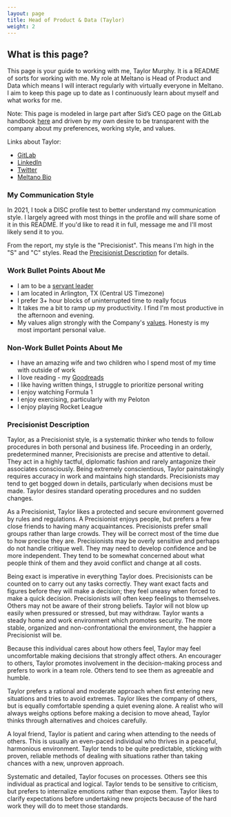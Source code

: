```yaml
---
layout: page
title: Head of Product & Data (Taylor)
weight: 2
---
```


## What is this page?
This page is your guide to working with me, Taylor Murphy. It is a README of sorts for working with me. My role at Meltano is Head of Product and Data which means I will interact regularly with virtually everyone in Meltano. I aim to keep this page up to date as I continuously learn about myself and what works for me. 

Note: This page is modeled in large part after Sid’s CEO page on the GitLab handbook [here](https://about.gitlab.com/handbook/ceo/#related-pages) and driven by my own desire to be transparent with the company about my preferences, working style, and values.

Links about Taylor:

* [GitLab](https://gitlab.com/tayloramurphy)
* [LinkedIn](https://www.linkedin.com/in/tayloramurphy/)
* [Twitter](https://twitter.com/tayloramurphy)
* [Meltano Bio](https://meltano.com/press/#head-of-product-data-bio)

### My Communication Style

In 2021, I took a DISC profile test to better understand my communication style. I largely agreed with most things in the profile and will share some of it in this README. If you'd like to read it in full, message me and I'll most likely send it to you.

From the report, my style is the "Precisionist". This means I'm high in the "S" and "C" styles. Read the [Precisionist Description](#precisionist-description) for details.

### Work Bullet Points About Me

* I am to be a [servant leader](https://en.wikipedia.org/wiki/Servant_leadership)
* I am located in Arlington, TX (Central US Timezone)
* I prefer 3+ hour blocks of uninterrupted time to really focus
* It takes me a bit to ramp up my productivity. I find I'm most productive in the afternoon and evening.
* My values align strongly with the Company's [values](/_company/values). Honesty is my most important personal value.

### Non-Work Bullet Points About Me

* I have an amazing wife and two children who I spend most of my time with outside of work
* I love reading - my [Goodreads](https://www.goodreads.com/user/show/23688001-taylor)
* I like having written things, I struggle to prioritize personal writing
* I enjoy watching Formula 1
* I enjoy exercising, particularly with my Peloton
* I enjoy playing Rocket League

### Precisionist Description

Taylor, as a Precisionist style, is a systematic thinker who tends to follow procedures in both personal and business life. Proceeding in an orderly, predetermined manner, Precisionists are precise and attentive to detail. They act in a highly tactful, diplomatic fashion and rarely antagonize their associates consciously. Being extremely conscientious, Taylor painstakingly requires accuracy in work and maintains high standards. Precisionists may tend to get bogged down in details, particularly when decisions must be made. Taylor desires standard operating procedures and no sudden changes.

As a Precisionist, Taylor likes a protected and secure environment governed by rules and regulations. A Precisionist enjoys people, but prefers a few close friends to having many acquaintances. Precisionists prefer small groups rather than large crowds. They will be correct most of the time due to how precise they are. Precisionists may be overly sensitive and perhaps do not handle critique well. They may need to develop confidence and be more independent. They tend to be somewhat concerned about what people think of them and they avoid conflict and change at all costs.

Being exact is imperative in everything Taylor does. Precisionists can be counted on to carry out any tasks correctly. They want exact facts and figures before they will make a decision; they feel uneasy when forced to make a quick decision. Precisionists will often keep feelings to themselves. Others may not be aware of their strong beliefs. Taylor will not blow up easily when pressured or stressed, but may withdraw. Taylor wants a steady home and work environment which promotes security. The more stable, organized and non-confrontational the environment, the happier a Precisionist will be.

Because this individual cares about how others feel, Taylor may feel uncomfortable making decisions that strongly affect others. An encourager to others, Taylor promotes involvement in the decision-making process and prefers to work in a team role. Others tend to see them as agreeable and humble.

Taylor prefers a rational and moderate approach when first entering new situations and tries to avoid extremes. Taylor likes the company of others, but is equally comfortable spending a quiet evening alone. A realist who will always weighs options before making a decision to move ahead, Taylor thinks through alternatives and choices carefully.

A loyal friend, Taylor is patient and caring when attending to the needs of others. This is usually an even-paced individual who thrives in a peaceful, harmonious environment. Taylor tends to be quite predictable, sticking with proven, reliable methods of dealing with situations rather than taking chances with a new, unproven approach.

Systematic and detailed, Taylor focuses on processes. Others see this individual as practical and logical. Taylor tends to be sensitive to criticism, but prefers to internalize emotions rather than expose them. Taylor likes to clarify expectations before undertaking new projects because of the hard work they will do to meet those standards.


